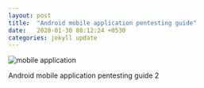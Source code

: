```yaml
---
layout: post
title:  "Android mobile application pentesting guide"
date:   2020-01-30 08:12:24 +0530
categories: jekyll update
---
```

![mobile application](_images/mobileapp.jpeg)

Android mobile application pentesting guide 2
